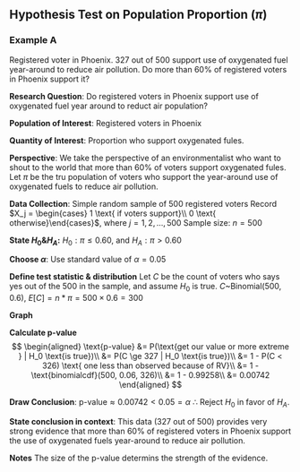 ## Hypothesis Test on Population Proportion ($\pi$)

### Example A
Registered voter in Phoenix. 327 out of 500 support use of oxygenated fuel year-around to reduce air pollution. Do more than 60% of registered voters in Phoenix support it?

**Research Question**: Do registered voters in Phoenix support use of oxygenated fuel year around to reduct air population?

**Population of Interest**: Registered voters in Phoenix

**Quantity of Interest**: Proportion who support oxygenated fules.

**Perspective**: We take the perspective of an environmentalist who want to shout to the world that more than 60% of voters support oxygenated fules.
Let $\pi$ be the tru population of voters who support the year-around use of oxygenated fuels to reduce air pollution.

**Data Collection**:  Simple random sample of 500 registered voters
Record $X_j = \begin{cases} 1 \text{ if voters support}\\ 0 \text{ otherwise}\end{cases}$, where $j=1, 2, \dots, 500$
Sample size: $n=500$

**State $H_0 \& H_A$:** $H_0: \pi \le 0.60$, and $H_A: \pi \gt 0.60$

**Choose $\alpha$**: Use standard value of $\alpha = 0.05$

**Define test statistic & distribution**
Let $C$ be the count of voters who says yes out of the 500 in the sample, and  assume $H_0$ is true.
$C \text{\textasciitilde} \text{Binomial(500, 0.6)}$, $E[C] = n * \pi = 500 \times 0.6 = 300$

**Graph**

**Calculate p-value**
$$
\begin{aligned}
\text{p-value} &= P(\text{get our value or more extreme } | H_0 \text{is true})\\
&= P(C \ge 327 | H_0 \text{is true})\\
&= 1 - P(C < 326) \text{ one less than observed because of RV}\\
&= 1 - \text{binomialcdf}(500, 0.06, 326)\\
&= 1 - 0.99258\\
&= 0.00742
\end{aligned}
$$

**Draw Conclusion**:
$\text{p-value} \approx 0.00742 < 0.05 = \alpha$
$\therefore$ Reject $H_0$ in favor of $H_A$.

**State conclusion in context**:
This data (327 out of 500) provides very strong evidence that more than 60% of registered voters in Phoenix support the use of oxygenated fuels year-around to reduce air pollution.

**Notes**
The size of the p-value determins the strength of the evidence.
